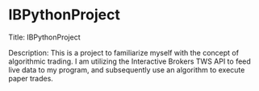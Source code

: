 # IBPythonProject

Title: IBPythonProject

Description: This is a project to familiarize myself with the concept of algorithmic trading. I am utilizing the Interactive Brokers TWS API
to feed live data to my program, and subsequently use an algorithm to execute paper trades. 
